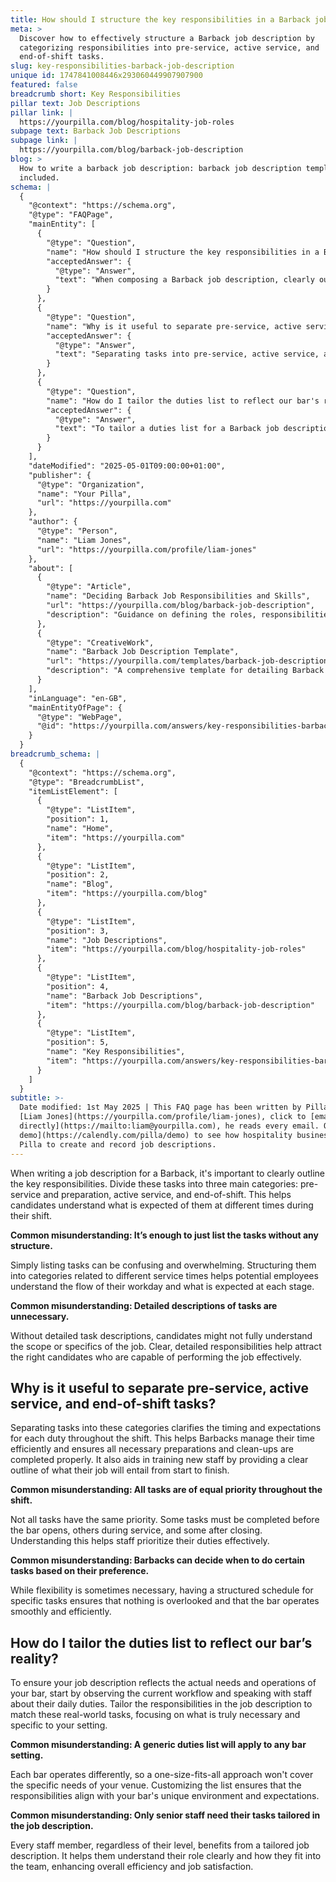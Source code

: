 ```yaml
---
title: How should I structure the key responsibilities in a Barback job description?
meta: >
  Discover how to effectively structure a Barback job description by
  categorizing responsibilities into pre-service, active service, and
  end-of-shift tasks.
slug: key-responsibilities-barback-job-description
unique id: 1747841008446x293060449907907900
featured: false
breadcrumb short: Key Responsibilities
pillar text: Job Descriptions
pillar link: |
  https://yourpilla.com/blog/hospitality-job-roles
subpage text: Barback Job Descriptions
subpage link: |
  https://yourpilla.com/blog/barback-job-description
blog: >
  How to write a barback job description: barback job description template
  included.
schema: |
  {
    "@context": "https://schema.org",
    "@type": "FAQPage",
    "mainEntity": [
      {
        "@type": "Question",
        "name": "How should I structure the key responsibilities in a Barback job description?",
        "acceptedAnswer": {
          "@type": "Answer",
          "text": "When composing a Barback job description, clearly outline the key responsibilities in three main categories: pre-service and preparation, active service, and end-of-shift. Clear categorization helps applicants understand expectations at different stages of their shift and makes the job responsibilities easier to follow."
        }
      },
      {
        "@type": "Question",
        "name": "Why is it useful to separate pre-service, active service, and end-of-shift tasks in a Barback job description?",
        "acceptedAnswer": {
          "@type": "Answer",
          "text": "Separating tasks into pre-service, active service, and end-of-shift categories in a Barback job description clarifies the timing and expectations for each duty. This structure helps Barbacks manage their time efficiently, ensures proper preparation and clean-up, and aids in effectively training new staff by providing a detailed job outline."
        }
      },
      {
        "@type": "Question",
        "name": "How do I tailor the duties list to reflect our bar's reality?",
        "acceptedAnswer": {
          "@type": "Answer",
          "text": "To tailor a duties list for a Barback job description to your bar's reality, observe the current workflow and consult with staff about their daily tasks. Adjust the responsibilities to address the actual demands and operations of your bar, focusing on essential and specific actions."
        }
      }
    ],
    "dateModified": "2025-05-01T09:00:00+01:00",
    "publisher": {
      "@type": "Organization",
      "name": "Your Pilla",
      "url": "https://yourpilla.com"
    },
    "author": {
      "@type": "Person",
      "name": "Liam Jones",
      "url": "https://yourpilla.com/profile/liam-jones"
    },
    "about": [
      {
        "@type": "Article",
        "name": "Deciding Barback Job Responsibilities and Skills",
        "url": "https://yourpilla.com/blog/barback-job-description",
        "description": "Guidance on defining the roles, responsibilities, and necessary skills for a Barback in your establishment."
      },
      {
        "@type": "CreativeWork",
        "name": "Barback Job Description Template",
        "url": "https://yourpilla.com/templates/barback-job-description",
        "description": "A comprehensive template for detailing Barback job roles and requirements, helpful for recruiting qualified candidates."
      }
    ],
    "inLanguage": "en-GB",
    "mainEntityOfPage": {
      "@type": "WebPage",
      "@id": "https://yourpilla.com/answers/key-responsibilities-barback-job-description"
    }
  }
breadcrumb_schema: |
  {
    "@context": "https://schema.org",
    "@type": "BreadcrumbList",
    "itemListElement": [
      {
        "@type": "ListItem",
        "position": 1,
        "name": "Home",
        "item": "https://yourpilla.com"
      },
      {
        "@type": "ListItem",
        "position": 2,
        "name": "Blog",
        "item": "https://yourpilla.com/blog"
      },
      {
        "@type": "ListItem",
        "position": 3,
        "name": "Job Descriptions",
        "item": "https://yourpilla.com/blog/hospitality-job-roles"
      },
      {
        "@type": "ListItem",
        "position": 4,
        "name": "Barback Job Descriptions",
        "item": "https://yourpilla.com/blog/barback-job-description"
      },
      {
        "@type": "ListItem",
        "position": 5,
        "name": "Key Responsibilities",
        "item": "https://yourpilla.com/answers/key-responsibilities-barback-job-description"
      }
    ]
  }
subtitle: >-
  Date modified: 1st May 2025 | This FAQ page has been written by Pilla Founder,
  [Liam Jones](https://yourpilla.com/profile/liam-jones), click to [email Liam
  directly](https://mailto:liam@yourpilla.com), he reads every email. Or [book a
  demo](https://calendly.com/pilla/demo) to see how hospitality businesses use
  Pilla to create and record job descriptions.
---
```

When writing a job description for a Barback, it's important to clearly outline the key responsibilities. Divide these tasks into three main categories: pre-service and preparation, active service, and end-of-shift. This helps candidates understand what is expected of them at different times during their shift.

**Common misunderstanding: It’s enough to just list the tasks without any structure.**

Simply listing tasks can be confusing and overwhelming. Structuring them into categories related to different service times helps potential employees understand the flow of their workday and what is expected at each stage.

**Common misunderstanding: Detailed descriptions of tasks are unnecessary.**

Without detailed task descriptions, candidates might not fully understand the scope or specifics of the job. Clear, detailed responsibilities help attract the right candidates who are capable of performing the job effectively.

## Why is it useful to separate pre-service, active service, and end-of-shift tasks?

Separating tasks into these categories clarifies the timing and expectations for each duty throughout the shift. This helps Barbacks manage their time efficiently and ensures all necessary preparations and clean-ups are completed properly. It also aids in training new staff by providing a clear outline of what their job will entail from start to finish.

**Common misunderstanding: All tasks are of equal priority throughout the shift.**

Not all tasks have the same priority. Some tasks must be completed before the bar opens, others during service, and some after closing. Understanding this helps staff prioritize their duties effectively.

**Common misunderstanding: Barbacks can decide when to do certain tasks based on their preference.**

While flexibility is sometimes necessary, having a structured schedule for specific tasks ensures that nothing is overlooked and that the bar operates smoothly and efficiently.

## How do I tailor the duties list to reflect our bar’s reality?

To ensure your job description reflects the actual needs and operations of your bar, start by observing the current workflow and speaking with staff about their daily duties. Tailor the responsibilities in the job description to match these real-world tasks, focusing on what is truly necessary and specific to your setting.

**Common misunderstanding: A generic duties list will apply to any bar setting.**

Each bar operates differently, so a one-size-fits-all approach won't cover the specific needs of your venue. Customizing the list ensures that the responsibilities align with your bar's unique environment and expectations.

**Common misunderstanding: Only senior staff need their tasks tailored in the job description.**

Every staff member, regardless of their level, benefits from a tailored job description. It helps them understand their role clearly and how they fit into the team, enhancing overall efficiency and job satisfaction.
